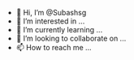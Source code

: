 - 👋 Hi, I’m @Subashsg
- 👀 I’m interested in ...
- 🌱 I’m currently learning ...
- 💞️ I’m looking to collaborate on ...
- 📫 How to reach me ...

<!---
Subashsg/Subashsg is a ✨ special ✨ repository because its `README.md` (this file) appears on your GitHub profile.
You can click the Preview link to take a look at your changes.
--->
